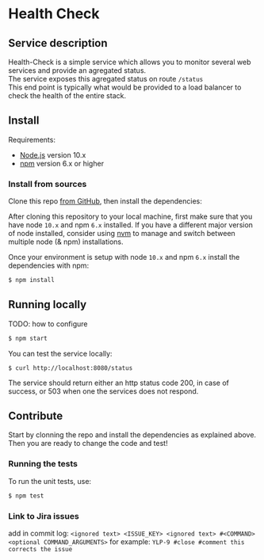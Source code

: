 # Health Check
## Service description
Health-Check is a simple service which allows you to monitor several web services and provide an agregated status.  
The service exposes this agregated status on route `/status`  
This end point is typically what would be provided to a load balancer to check the health of the entire stack.

## Install
Requirements:

- [Node.js](http://nodejs.org/ 'Node.js') version 10.x
- [npm](https://www.npmjs.com/ 'npm') version 6.x or higher

### Install from sources
Clone this repo [from GitHub](https://github.com/mdblp/health-check 'GitHub: health-check'), then install the dependencies:

After cloning this repository to your local machine, first make sure that you have node `10.x` and npm `6.x` installed. If you have a different major version of node installed, consider using [nvm](https://github.com/creationix/nvm 'GitHub: Node Version Manager') to manage and switch between multiple node (& npm) installations. 

Once your environment is setup with node `10.x` and npm `6.x` install the dependencies with npm:

```bash
$ npm install
```

## Running locally
TODO: how to configure

```bash
$ npm start
```

You can test the service locally: 
```
$ curl http://localhost:8080/status
```
The service should return either an http status code 200, in case of success, or 503 when one the services does not respond.  


## Contribute
Start by clonning the repo and install the dependencies as explained above. Then you are ready to change the code and test!  

### Running the tests
To run the unit tests, use:

```bash
$ npm test
```

### Link to Jira issues
add in commit log: `<ignored text> <ISSUE_KEY> <ignored text> #<COMMAND> <optional COMMAND_ARGUMENTS>`
for example: `YLP-9 #close #comment this corrects the issue`

